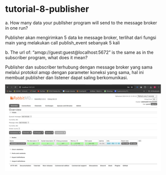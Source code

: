 # tutorial-8-publisher

a. How many data your publlsher program will send to the message broker in one
run?

Publisher akan mengirimkan 5 data ke message broker, terlihat dari fungsi main yang melakukan call publish_event sebanyak 5 kali

b. The url of: “amqp://guest:guest@localhost:5672” is the same as in the subscriber
program, what does it mean?

Publisher dan subscriber terhubung dengan message broker yang sama melalui protokol amqp dengan parameter koneksi yang sama, hal ini membuat publisher dan listener dapat saling berkomunikasi.

![RabbitMQ](img/image.png)
